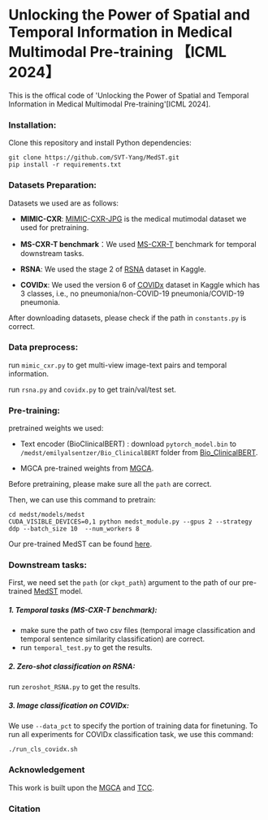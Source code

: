 # Unlocking the Power of Spatial and Temporal Information in Medical Multimodal Pre-training 【ICML 2024】

This is the offical code of 'Unlocking the Power of Spatial and Temporal Information in Medical Multimodal Pre-training'[ICML 2024]. 


### Installation:

Clone this repository and install Python dependencies:

```
git clone https://github.com/SVT-Yang/MedST.git
pip install -r requirements.txt
```

### Datasets Preparation:

Datasets we used are as follows:

* **MIMIC-CXR**:  [MIMIC-CXR-JPG](https://physionet.org/content/mimic-cxr-jpg/2.0.0/) is the medical mutimodal dataset we used for pretraining.
* **MS-CXR-T benchmark**：We used [MS-CXR-T](https://physionet.org/content/ms-cxr-t/1.0.0/) benchmark for temporal downstream tasks.
* **RSNA**: We used the stage 2 of [RSNA](https://www.kaggle.com/competitions/rsna-pneumonia-detection-challenge/data) dataset in Kaggle.

* **COVIDx**: We used the version 6 of [COVIDx](https://www.kaggle.com/datasets/andyczhao/covidx-cxr2) dataset in Kaggle which has 3 classes, i.e., no pneumonia/non-COVID-19 pneumonia/COVID-19 pneumonia.

After downloading datasets, please check if the path in `constants.py` is correct.

### Data preprocess:

run `mimic_cxr.py` to get multi-view image-text pairs and temporal information.

run `rsna.py` and `covidx.py` to get train/val/test set.

### Pre-training:

pretrained weights we used:

* Text encoder (BioClinicalBERT) : download `pytorch_model.bin` to `/medst/emilyalsentzer/Bio_ClinicalBERT` folder from [Bio_ClinicalBERT](https://huggingface.co/emilyalsentzer/Bio_ClinicalBERT).

* MGCA  pre-trained weights from [MGCA](https://github.com/fuying-wang/MGCA).

Before pretraining, please make sure all the `path` are correct.

Then, we can use this command to pretrain:

```linux
cd medst/models/medst
CUDA_VISIBLE_DEVICES=0,1 python medst_module.py --gpus 2 --strategy ddp --batch_size 10  --num_workers 8
```

Our pre-trained MedST can be found [here](https://drive.google.com/file/d/1hXn7unpGYINwBGwmpiZXfYFYxVOkr-nF/view?usp=sharing).

### Downstream tasks:

First, we need set the `path` (or `ckpt_path`) argument to the path of our pre-trained [MedST](https://drive.google.com/file/d/1hXn7unpGYINwBGwmpiZXfYFYxVOkr-nF/view?usp=sharing) model.

##### 1. Temporal tasks (MS-CXR-T benchmark):

* make sure the path of two csv files (temporal image classification and temporal sentence similarity classification) are correct.
* run `temporal_test.py` to get the results.

##### 2. Zero-shot classification on RSNA:

run `zeroshot_RSNA.py` to get the results.

##### 3. Image classification on COVIDx:

 We use `--data_pct` to specify the portion of training data for finetuning. To run all experiments for COVIDx classification task, we use this command:

```
./run_cls_covidx.sh
```


### Acknowledgement

This work is built upon the [MGCA](https://github.com/fuying-wang/MGCA) and [TCC](https://github.com/June01/tcc_Temporal_Cycle_Consistency_Loss.pytorch).

### Citation

### 